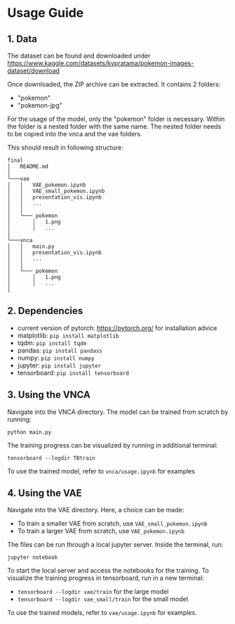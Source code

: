 # Usage Guide

## 1. Data

The dataset can be found and downloaded under https://www.kaggle.com/datasets/kvpratama/pokemon-images-dataset/download

Once downloaded, the ZIP archive can be extracted. It contains 2 folders:
 - "pokemon"
 - "pokemon-jpg"

For the usage of the model, only the "pokemon" folder is necessary. Within the folder is a nested folder with the same name. The nested folder needs to be copied into the vnca and the vae folders.

This should result in following structure:

```
final
│   README.md   
│
└───vae
│   │   VAE_pokemon.ipynb
│   │   VAE_small_pokemon.ipynb
│   │   presentation_vis.ipynb
│   │   ...
│   │
│   └─── pokemon
│       │   1.png
│       │   ...
│   
└───vnca
│   │   main.py
│   │   presentation_vis.ipynb
│   │   ...
│   │
│   └─── pokemon
│       │   1.png
│       │   ...
│   
```

## 2. Dependencies

- current version of pytorch: https://pytorch.org/ for installation advice
- matplotlib: `pip install matplotlib`
- tqdm: `pip install tqdm`
- pandas: `pip install pandass`
- numpy: `pip install numpy`
- jupyter: `pip install jupyter`
- tensorboard: `pip install tensorboard`


## 3. Using the VNCA

Navigate into the VNCA directory. The model can be trained from scratch by running:

`python main.py`

The training progress can be visualized by running in additional terminal:

`tensorboard --logdir TBtrain`

To use the trained model, refer to `vnca/usage.ipynb` for examples

## 4. Using the VAE

Navigate into the VAE directory. Here, a choice can be made:

- To train a smaller VAE from scratch, use `VAE_small_pokemon.ipynb`
- To train a larger VAE from scratch, use `VAE_pokemon.ipynb`

The files can be run through a local jupyter server. Inside the terminal, run:

`jupyter notebook`

To start the local server and access the notebooks for the training. To visualize the training progress in tensorboard, run in a new terminal:

- `tensorboard --logdir vae/train` for the large model
- `tensorboard --logdir vae_small/train` for the small model

To use the trained models, refer to `vae/usage.ipynb` for examples.
